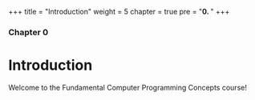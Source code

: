 +++
title = "Introduction"
weight = 5
chapter = true
pre = "<b>0. </b>"
+++

### Chapter 0

# Introduction

Welcome to the Fundamental Computer Programming Concepts course!
